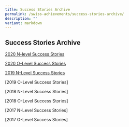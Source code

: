```yaml
---
title: Success Stories Archive
permalink: /swiss-achievements/success-stories-archive/
description: ""
variant: markdown
---
```

## Success Stories Archive

[2020 N-level Success Stories](https://cms.isomer.gov.sg/sites/moe-swisscottagesec/folders/swiss-achievements/subfolders/Swiss%20Success%20Stories/editPage/2020%20N%20Level%20Success%20Stories.md)

[2020 O-Level Success Stories](https://cms.isomer.gov.sg/sites/moe-swisscottagesec/folders/swiss-achievements/subfolders/Swiss%20Success%20Stories/editPage/2020%20O%20Level%20Success%20Stories.md)

[2019 N-Level Success Stories](https://cms.isomer.gov.sg/sites/moe-swisscottagesec/folders/swiss-achievements/subfolders/Swiss%20Success%20Stories/editPage/2019%20N%20Level%20Success%20Stories.md)

[2019 O-Level Success Stories]

[2018 N-Level Success Stories]

[2018 O-Level Success Stories]

[2017 N-Level Success Stories]

[2017 O-Level Success Stories]
